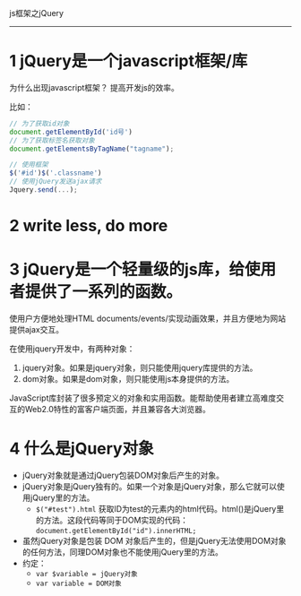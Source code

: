 
js框架之jQuery
____
# 1 jQuery是一个javascript框架/库

为什么出现javascript框架？
提高开发js的效率。

比如：
```js
// 为了获取id对象
document.getElementById('id号')
// 为了获取标签名获取对象
document.getElementsByTagName("tagname");

// 使用框架
$('#id')$('.classname')
// 使用jQuery发送ajax请求
Jquery.send(...);
```

# 2 write less, do more

# 3 jQuery是一个轻量级的js库，给使用者提供了一系列的函数。
使用户方便地处理HTML documents/events/实现动画效果，并且方便地为网站提供ajax交互。

在使用jquery开发中，有两种对象：
1. jquery对象。如果是jquery对象，则只能使用jquery库提供的方法。
2. dom对象。如果是dom对象，则只能使用js本身提供的方法。

JavaScript库封装了很多预定义的对象和实用函数。能帮助使用者建立高难度交互的Web2.0特性的富客户端页面，并且兼容各大浏览器。

# 4 什么是jQuery对象

- jQuery对象就是通过jQuery包装DOM对象后产生的对象。
- jQuery对象是jQuery独有的。如果一个对象是jQuery对象，那么它就可以使用jQuery里的方法。
  - `$("#test").html` 获取ID为test的元素内的html代码。html()是jQuery里的方法。这段代码等同于DOM实现的代码：`document.getElementById("id").innerHTML;`
- 虽然jQuery对象是包装 DOM 对象后产生的，但是jQuery无法使用DOM对象的任何方法，同理DOM对象也不能使用jQuery里的方法。
- 约定：
  - `var $variable = jQuery对象`
  - `var variable = DOM对象`


